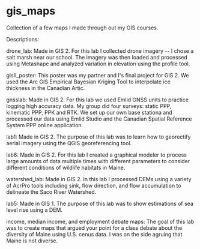 # gis_maps
Collection of a few maps I made through out my GIS courses. 

Descriptions:

drone_lab: Made in GIS 2. For this lab I collected drone imagery -- I chose a salt marsh near our school. The imagery was then  loaded and processed using Metashape and analyzed variation in elevation using the profile tool. 

gisII_poster: This poster was my partner and I's final project for GIS 2. We used the Arc GIS Empirical Bayesian Kriging Tool to interpolate ice thickness in the Canadian Artic. 

gnsslab: Made in GIS 2. For this lab we used Emlid GNSS units to practice logging high accuracy data. My group did four surveys: static PPP, kinematic PPP, PPK and RTK. We set up our own base stationa and processed our data using Emlid Studio and the Canadian Spatial Reference System PPP online application. 

lab1: Made in GIS 2. The purpose of this lab was to learn how to georectify aerial imagery using the QGIS georeferencing tool. 

lab6: Made in GIS 2. For this lab I created a graphical modeler to process large amounts of data multiple times with different parameters to consider different conditions of wildlife habitats in Maine. 

watershed_lab: Made in GIS 2. In this lab I processed DEMs using a variety of AcrPro tools including sink, flow direction, and flow accumulation to delineate the Saco River Watershed. 

lab5: Made in GIS 1. The purpose of this lab was to show estimations of sea level rise using a DEM. 

income, median income, and employment debate maps: The goal of this lab was to create maps that argued your point for a class debate about the diversity of Maine using U.S. cenus data. I was on the side agruing that Maine is not diverse. 
